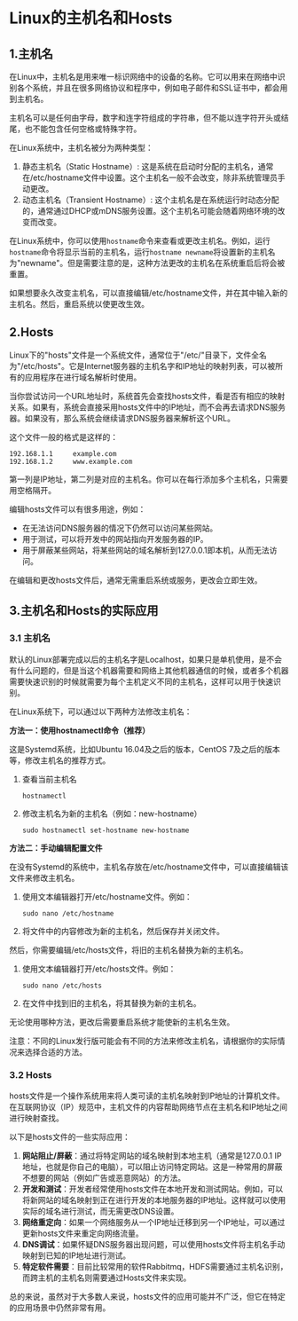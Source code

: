 # Linux的主机名和Hosts

## 1.主机名

在Linux中，主机名是用来唯一标识网络中的设备的名称。它可以用来在网络中识别各个系统，并且在很多网络协议和程序中，例如电子邮件和SSL证书中，都会用到主机名。

主机名可以是任何由字母，数字和连字符组成的字符串，但不能以连字符开头或结尾，也不能包含任何空格或特殊字符。

在Linux系统中，主机名被分为两种类型：

1. 静态主机名（Static Hostname）: 这是系统在启动时分配的主机名，通常在/etc/hostname文件中设置。这个主机名一般不会改变，除非系统管理员手动更改。
2. 动态主机名（Transient Hostname）: 这个主机名是在系统运行时动态分配的，通常通过DHCP或mDNS服务设置。这个主机名可能会随着网络环境的改变而改变。

在Linux系统中，你可以使用`hostname`命令来查看或更改主机名。例如，运行`hostname`命令将显示当前的主机名，运行`hostname newname`将设置新的主机名为"newname"。但是需要注意的是，这种方法更改的主机名在系统重启后将会被重置。

如果想要永久改变主机名，可以直接编辑/etc/hostname文件，并在其中输入新的主机名。然后，重启系统以使更改生效。

## 2.Hosts

Linux下的"hosts"文件是一个系统文件，通常位于"/etc/"目录下，文件全名为"/etc/hosts"。它是Internet服务器的主机名字和IP地址的映射列表，可以被所有的应用程序在进行域名解析时使用。

当你尝试访问一个URL地址时，系统首先会查找hosts文件，看是否有相应的映射关系。如果有，系统会直接采用hosts文件中的IP地址，而不会再去请求DNS服务器。如果没有，那么系统会继续请求DNS服务器来解析这个URL。

这个文件一般的格式是这样的：

```
192.168.1.1     example.com
192.168.1.2     www.example.com
```

第一列是IP地址，第二列是对应的主机名。你可以在每行添加多个主机名，只需要用空格隔开。

编辑hosts文件可以有很多用途，例如：

- 在无法访问DNS服务器的情况下仍然可以访问某些网站。
- 用于测试，可以将开发中的网站指向开发服务器的IP。
- 用于屏蔽某些网站，将某些网站的域名解析到127.0.0.1即本机，从而无法访问。

在编辑和更改hosts文件后，通常无需重启系统或服务，更改会立即生效。

## 3.主机名和Hosts的实际应用

### 3.1 主机名

默认的Linux部署完成以后的主机名字是Localhost，如果只是单机使用，是不会有什么问题的，但是当这个机器需要和网络上其他机器通信的时候，或者多个机器需要快速识别的时候就需要为每个主机定义不同的主机名，这样可以用于快速识别。

在Linux系统下，可以通过以下两种方法修改主机名：

**方法一：使用hostnamectl命令（推荐）**

这是Systemd系统，比如Ubuntu 16.04及之后的版本，CentOS 7及之后的版本等，修改主机名的推荐方式。

1. 查看当前主机名

   ```
   hostnamectl
   ```

2. 修改主机名为新的主机名（例如：new-hostname）

   ```
   sudo hostnamectl set-hostname new-hostname
   ```

**方法二：手动编辑配置文件**

在没有Systemd的系统中，主机名存放在/etc/hostname文件中，可以直接编辑该文件来修改主机名。

1. 使用文本编辑器打开/etc/hostname文件。例如：

   ```
   sudo nano /etc/hostname
   ```

2. 将文件中的内容修改为新的主机名，然后保存并关闭文件。

然后，你需要编辑/etc/hosts文件，将旧的主机名替换为新的主机名。

1. 使用文本编辑器打开/etc/hosts文件。例如：

   ```
   sudo nano /etc/hosts
   ```

2. 在文件中找到旧的主机名，将其替换为新的主机名。

无论使用哪种方法，更改后需要重启系统才能使新的主机名生效。

注意：不同的Linux发行版可能会有不同的方法来修改主机名，请根据你的实际情况来选择合适的方法。



### 3.2 Hosts

hosts文件是一个操作系统用来将人类可读的主机名映射到IP地址的计算机文件。在互联网协议（IP）规范中，主机文件的内容帮助网络节点在主机名和IP地址之间进行映射查找。

以下是hosts文件的一些实际应用：

1. **网站阻止/屏蔽**：通过将特定网站的域名映射到本地主机（通常是127.0.0.1 IP地址，也就是你自己的电脑），可以阻止访问特定网站。这是一种常用的屏蔽不想要的网站（例如广告或恶意网站）的方法。
2. **开发和测试**：开发者经常使用hosts文件在本地开发和测试网站。例如，可以将新网站的域名映射到正在进行开发的本地服务器的IP地址。这样就可以使用实际的域名进行测试，而无需更改DNS设置。
3. **网络重定向**：如果一个网络服务从一个IP地址迁移到另一个IP地址，可以通过更新hosts文件来重定向网络流量。
4. **DNS调试**：如果怀疑DNS服务器出现问题，可以使用hosts文件将主机名手动映射到已知的IP地址进行测试。
5. **特定软件需要**：目前比较常用的软件Rabbitmq，HDFS需要通过主机名识别，而跨主机的主机名则需要通过Hosts文件来实现。

总的来说，虽然对于大多数人来说，hosts文件的应用可能并不广泛，但它在特定的应用场景中仍然非常有用。

